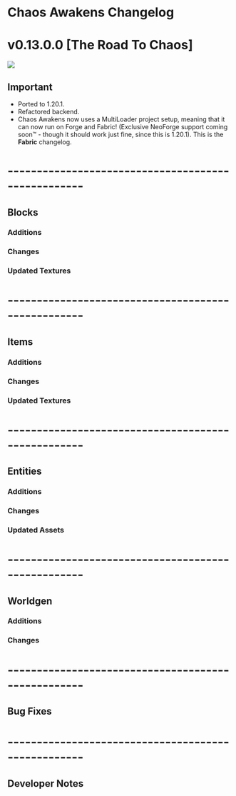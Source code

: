 # Chaos Awakens Changelog

# v0.13.0.0 [The Road To Chaos]
![](https://cdn.discordapp.com/attachments/952003824439148584/1268856637008121946/The_Road_To_Chaos_update_icon.png?ex=66adf254&is=66aca0d4&hm=355bc0d8c62f5ce453f6d7713c330a0db1369b34540b33788bd3aac51e345c34&)
## Important
- Ported to 1.20.1.
- Refactored backend.
- Chaos Awakens now uses a MultiLoader project setup, meaning that it can now run on Forge and Fabric!
  (Exclusive NeoForge support coming soon:tm: - though it should work just fine, since this is 1.20.1).
  This is the <b>Fabric</b> changelog.
# ---------------------------------------------------
## Blocks
### Additions

### Changes

### Updated Textures
# ---------------------------------------------------
## Items
### Additions

### Changes

### Updated Textures
# ---------------------------------------------------
## Entities
### Additions

### Changes

### Updated Assets
# ---------------------------------------------------
## Worldgen
### Additions

### Changes
# ---------------------------------------------------
## Bug Fixes
# ---------------------------------------------------
## Developer Notes